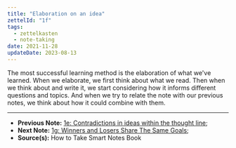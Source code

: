 ```yaml
---
title: "Elaboration on an idea"
zettelId: "1f"
tags:
  - zettelkasten
  - note-taking
date: 2021-11-28
updateDate: 2023-08-13
---
```


The most successful learning method is the elaboration of what we've learned. When we elaborate, we first think about what we read. Then when we think about and write it, we start considering how it informs different questions and topics. And when we try to relate the note with our previous notes, we think about how it could combine with them.

---

- **Previous Note:** [1e: Contradictions in ideas within the thought line](/notes/1e/);
- **Next Note:** [1g: Winners and Losers Share The Same Goals](/notes/1g/);
- **Source(s):** How to Take Smart Notes Book
